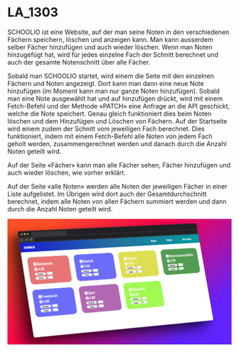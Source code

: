 # LA_1303

SCHOOLIO ist eine Website, auf der man seine Noten in den verschiedenen Fächern speichern, löschen und anzeigen kann. Man kann ausserdem selber Fächer hinzufügen und auch wieder löschen. Wenn man Noten hinzugefügt hat, wird für jedes einzelne Fach der Schnitt berechnet und auch der gesamte Notenschnitt über alle Fächer.

Sobald man SCHOOLIO startet, wird einem die Seite mit den einzelnen Fächern und Noten angezeigt. Dort kann man dann eine neue Note hinzufügen (im Moment kann man nur ganze Noten hinzufügen). Sobald man eine Note ausgewählt hat und auf hinzufügen drückt, wird mit einem Fetch-Befehl und der Methode «PATCH» eine Anfrage an die API geschickt, welche die Note speichert. Genau gleich funktioniert dies beim Noten löschen und dem Hinzufügen und Löschen von Fächern. Auf der Startseite wird einem zudem der Schnitt vom jeweiligen Fach berechnet. Dies funktioniert, indem mit einem Fetch-Befehl alle Noten von jedem Fach geholt werden, zusammengerechnet werden und danach durch die Anzahl Noten geteilt wird. 

Auf der Seite «Fächer» kann man alle Fächer sehen, Fächer hinzufügen und auch wieder löschen, wie vorher erklärt.

Auf der Seite «alle Noten» werden alle Noten der jeweiligen Fächer in einer Liste aufgelistet. Im Übrigen wird dort auch der Gesamtdurchschnitt berechnet, indem alle Noten von allen Fächern summiert werden und dann durch die Anzahl Noten geteilt wird.

![Schoolio Display](https://github.com/oli-kis/olikis-images/blob/oli-kis/874shots_so.png)
